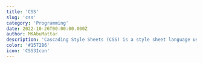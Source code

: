 ```yaml
---
title: 'CSS'
slug: 'css'
category: 'Programming'
date: 2022-10-26T00:00:00.000Z
author: MKAbuMattar
description: 'Cascading Style Sheets (CSS) is a style sheet language used for describing the presentation of a document written in a markup language like HTML.'
color: '#1572B6'
icon: 'CSS3Icon'
---
```

